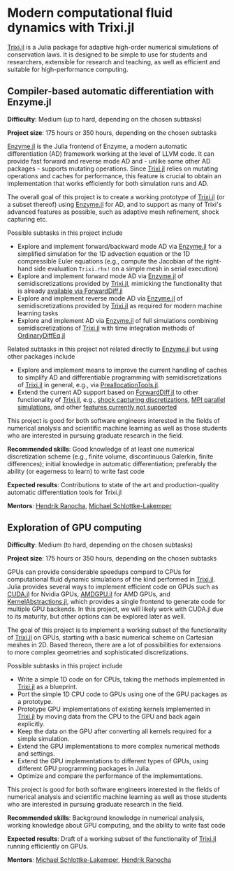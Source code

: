 # Modern computational fluid dynamics with Trixi.jl

[Trixi.jl](https://github.com/trixi-framework/Trixi.jl/) is a Julia package for adaptive 
high-order numerical simulations of conservation laws. It is designed to be simple to use
for students and researchers, extensible for research and teaching, as well as efficient 
and suitable for high-performance computing.


## Compiler-based automatic differentiation with Enzyme.jl

**Difficulty**: Medium (up to hard, depending on the chosen subtasks)

**Project size**: 175 hours or 350 hours, depending on the chosen subtasks

[Enzyme.jl](https://github.com/EnzymeAD/Enzyme.jl) is the Julia frontend of Enzyme, 
a modern automatic differentiation (AD) framework working at the level of LLVM code. 
It can provide fast forward and reverse mode AD and - unlike some other AD packages - 
supports mutating operations. Since [Trixi.jl](https://github.com/trixi-framework/Trixi.jl/) 
relies on mutating operations and caches for performance, this feature is crucial to obtain
an implementation that works efficiently for both simulation runs and AD.

The overall goal of this project is to create a working prototype of 
[Trixi.jl](https://github.com/trixi-framework/Trixi.jl/) (or a subset thereof) 
using [Enzyme.jl](https://github.com/EnzymeAD/Enzyme.jl) for AD, and to support as 
many of Trixi's advanced features as possible, such as adaptive mesh refinement, shock capturing etc.

Possible subtasks in this project include
- Explore and implement forward/backward mode AD via [Enzyme.jl](https://github.com/EnzymeAD/Enzyme.jl) 
  for a simplified simulation for the 1D advection equation or the 1D compressible Euler equations
  (e.g., compute the Jacobian of the right-hand side evaluation `Trixi.rhs!` on a simple mesh in
  serial execution)
- Explore and implement forward mode AD via
  [Enzyme.jl](https://github.com/EnzymeAD/Enzyme.jl) of semidiscretizations
  provided by [Trixi.jl](https://github.com/trixi-framework/Trixi.jl/),
  mimicking the functionality that is already
  [available via ForwardDiff.jl](https://trixi-framework.github.io/Trixi.jl/stable/tutorials/differentiable_programming/)
- Explore and implement reverse mode AD via
  [Enzyme.jl](https://github.com/EnzymeAD/Enzyme.jl) of semidiscretizations
  provided by [Trixi.jl](https://github.com/trixi-framework/Trixi.jl/) as required for modern machine learning tasks
- Explore and implement AD via [Enzyme.jl](https://github.com/EnzymeAD/Enzyme.jl)
  of full simulations combining semidiscretizations of
  [Trixi.jl](https://github.com/trixi-framework/Trixi.jl/) with time integration
  methods of [OrdinaryDiffEq.jl](https://github.com/SciML/OrdinaryDiffEq.jl)
  
Related subtasks in this project not related directly to [Enzyme.jl](https://github.com/EnzymeAD/Enzyme.jl)
but using other packages include
- Explore and implement means to improve the current handling of caches to
  simplify AD and differentiable programming with semidiscretizations of
  [Trixi.jl](https://github.com/trixi-framework/Trixi.jl/) in general, e.g.,
  via [PreallocationTools.jl](https://github.com/SciML/PreallocationTools.jl).
- Extend the current AD support based on [ForwardDiff.jl](https://github.com/JuliaDiff/ForwardDiff.jl) 
  to other functionality of [Trixi.jl](https://github.com/trixi-framework/Trixi.jl/), e.g.,
  [shock capturing discretizations](https://github.com/trixi-framework/Trixi.jl/issues/1252),
  [MPI parallel simulations](https://github.com/trixi-framework/Trixi.jl/issues/910),
  and other [features currently not supported](https://github.com/trixi-framework/Trixi.jl/issues/462)

This project is good for both software engineers interested in the fields of
numerical analysis and scientific machine learning as well as those students who
are interested in pursuing graduate research in the field.

**Recommended skills**: Good knowledge of at least one numerical discretization scheme 
(e.g., finite volume, discontinuous Galerkin, finite differences); initial knowledge 
in automatic differentiation; preferably the ability (or eagerness to learn) to write fast code

**Expected results**: Contributions to state of the art and production-quality
automatic differentiation tools for Trixi.jl

**Mentors**: [Hendrik Ranocha](https://github.com/ranocha), [Michael Schlottke-Lakemper](https://github.com/sloede)


## Exploration of GPU computing

**Difficulty**: Medium (to hard, depending on the chosen subtasks)

**Project size**: 175 hours or 350 hours, depending on the chosen subtasks

GPUs can provide considerable speedups compard to CPUs
for computational fluid dynamic simulations of the kind performed in
[Trixi.jl](https://github.com/trixi-framework/Trixi.jl/).
Julia provides several ways to implement efficient code on GPUs such as 
[CUDA.jl](https://github.com/JuliaGPU/CUDA.jl) for Nvidia GPUs, 
[AMDGPU.jl](https://github.com/JuliaGPU/AMDGPU.jl) for AMD GPUs, and
[KernelAbstractions.jl](https://github.com/JuliaGPU/KernelAbstractions.jl), which
provides a single frontend to generate code for multiple GPU backends. In this project, we will
likely work with CUDA.jl due to its maturity, but other options can be explored later as well.

The goal of this project is to implement a working subset of the functionality
of [Trixi.jl](https://github.com/trixi-framework/Trixi.jl/) on GPUs, starting
with a basic numerical scheme on Cartesian meshes in 2D. Based thereon,
there are a lot of possibilities for extensions to more complex geometries and
sophisticated discretizations.

Possible subtasks in this project include
- Write a simple 1D code on for CPUs, taking the methods implemented in
  [Trixi.jl](https://github.com/trixi-framework/Trixi.jl/) as a blueprint.
- Port the simple 1D CPU code to GPUs using one of the GPU packages as a prototype.
- Prototype GPU implementations of existing kernels implemented in
  [Trixi.jl](https://github.com/trixi-framework/Trixi.jl/) by moving data from
  the CPU to the GPU and back again explicitly.
- Keep the data on the GPU after converting all kernels required for a simple simulation.
- Extend the GPU implementations to more complex numerical methods and settings.
- Extend the GPU implementations to different types of GPUs, using different
  GPU programming packages in Julia.
- Optimize and compare the performance of the implementations.

This project is good for both software engineers interested in the fields of
numerical analysis and scientific machine learning as well as those students who
are interested in pursuing graduate research in the field.

**Recommended skills**: Background knowledge in numerical analysis, working
knowledge about GPU computing, and the ability to write fast code

**Expected results**: Draft of a working subset of the functionality of [Trixi.jl](https://github.com/trixi-framework/Trixi.jl/)
running efficiently on GPUs.

**Mentors**: [Michael Schlottke-Lakemper](https://github.com/sloede), [Hendrik Ranocha](https://github.com/ranocha)

